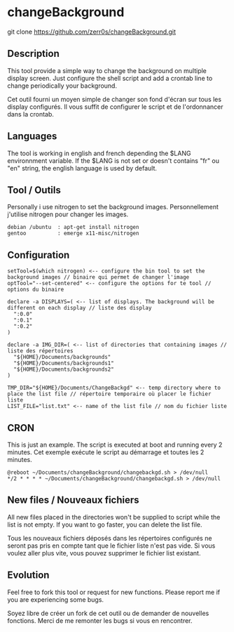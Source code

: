 # changeBackground

git clone https://github.com/zerr0s/changeBackground.git

Description
------------
This tool provide a simple way to change the background on multiple display screen.
Just configure the shell script and add a crontab line to change periodically your background.

Cet outil fourni un moyen simple de changer son fond d'écran sur tous les display configurés.
Il vous suffit de configurer le script et de l'ordonnancer dans la crontab.

Languages
---------
The tool is working in english and french depending the $LANG environnment variable.
If the $LANG is not set or doesn't contains "fr" ou "en" string, the english language is used by default.

Tool / Outils
-------------
Personally i use nitrogen to set the background images.
Personnellement j'utilise nitrogen pour changer les images.

``` shell
debian /ubuntu  : apt-get install nitrogen
gentoo          : emerge x11-misc/nitrogen
```

Configuration
-------------
``` shell
setTool=$(which nitrogen) <-- configure the bin tool to set the background images // binaire qui permet de changer l'image
optTool="--set-centered" <-- configure the options for te tool // options du binaire

declare -a DISPLAYS=( <-- list of displays. The background will be different on each display // liste des display
  ":0.0"
  ":0.1"
  ":0.2"
)

declare -a IMG_DIR=( <-- list of directories that containing images // liste des répertoires
  "${HOME}/Documents/backgrounds"
  "${HOME}/Documents/backgrounds1"
  "${HOME}/Documents/backgrounds2"
)

TMP_DIR="${HOME}/Documents/ChangeBackgd" <-- temp directory where to place the list file // répertoire temporaire où placer le fichier liste
LIST_FILE="list.txt" <-- name of the list file // nom du fichier liste
```

CRON
----
This is just an example. The script is executed at boot and running every 2 minutes.
Cet exemple exécute le script au démarrage et toutes les 2 minutes.
``` shell
@reboot ~/Documents/changeBackground/changebackgd.sh > /dev/null
*/2 * * * * ~/Documents/changeBackground/changebackgd.sh > /dev/null
```

New files / Nouveaux fichiers
-----------------------------
All new files placed in the directories won't be supplied to script while the list is not empty.
If you want to go faster, you can delete the list file.

Tous les nouveaux fichiers déposés dans les répertoires configurés ne seront pas pris en compte tant que le fichier liste
n'est pas vide. Si vous voulez aller plus vite, vous pouvez supprimer le fichier list existant.

Evolution
---------
Feel free to fork this tool or request for new functions.
Please report me if you are experiencing some bugs.

Soyez libre de créer un fork de cet outil ou de demander de nouvelles fonctions.
Merci de me remonter les bugs si vous en rencontrer.
